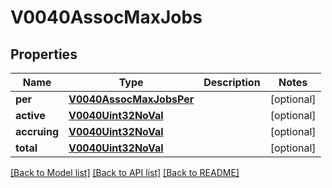 # V0040AssocMaxJobs

## Properties
Name | Type | Description | Notes
------------ | ------------- | ------------- | -------------
**per** | [**V0040AssocMaxJobsPer**](V0040AssocMaxJobsPer.md) |  | [optional] 
**active** | [**V0040Uint32NoVal**](V0040Uint32NoVal.md) |  | [optional] 
**accruing** | [**V0040Uint32NoVal**](V0040Uint32NoVal.md) |  | [optional] 
**total** | [**V0040Uint32NoVal**](V0040Uint32NoVal.md) |  | [optional] 

[[Back to Model list]](../README.md#documentation-for-models) [[Back to API list]](../README.md#documentation-for-api-endpoints) [[Back to README]](../README.md)


